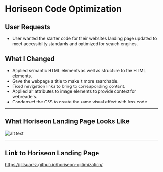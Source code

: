 
# Horiseon Code Optimization 

## User Requests
- User wanted the starter code for their websites landing page updated to meet accessibilty standards and optimized for search engines.

## What I Changed
- Applied semantic HTML elements as well as structure to the HTML elements.
- Gave the webpage a title to make it more searchable. 
- Fixed navigation links to bring to corresponding content.
- Applied alt attributes to image elements to provide context for webreaders. 
- Condensed the CSS to create the same visual effect with less code. 

*** 

 ## What Horiseon Landing Page Looks Like
 ![alt text](assets/images/horiseon-ss.png)

 ***

 ## Link to Horiseon Landing Page
 https://jillsuarez.github.io/horiseon-optimization/





